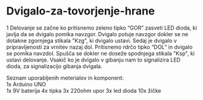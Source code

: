 # Dvigalo-za-tovorjenje-hrane
1
Delovanje se začne ko pritisnemo zeleno tipko “GOR” zasveti LED dioda, ki javlja da se dvigalo pomika navzgor. Dvigalo potuje navzgor dokler se ne dotakne zgornjega stikala "Kzg", ki dvigalo ustavi. Sedaj je dvigalo v pripravljenosti za vrnitev nazaj dol. Pritisnemo rdrčo tipko “DOL” in dvigalo se pomika navzdol. Spušča se dokler ne doseže spodnjega stikala "Ksp", ki ustavi delovanje. Vsakič ko je dvigalo v gibanju nam to signalizira LED dioda, za signalizacijo gibanja dvigala.

Seznam uporabljenih meterialov in komponent:\
1x Arduino UNO  
1x 9V baterija
4x tipka
3x 220ohm upor
3x led dioda
10x žičke

